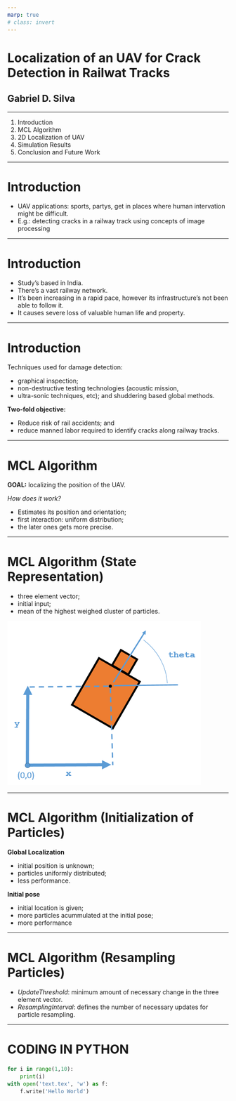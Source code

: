 ```yaml
---
marp: true
# class: invert
---
```

# Localization of an UAV for Crack Detection in Railwat Tracks

Gabriel D. Silva
---
---
1. Introduction   
2. MCL Algorithm
3. 2D Localization of UAV
4. Simulation Results
5. Conclusion and Future Work
---
# Introduction
- UAV applications: sports, partys, get in places where human intervation might be difficult.
- E.g.: detecting cracks in a railway track using concepts of image processing
---
# Introduction
- Study’s based in India.
- There’s a vast railway network.
- It’s been increasing in a rapid pace, however its
infrastructure’s not been able to follow it.
- It causes severe loss of valuable human life and property.
---
# Introduction
Techniques used for damage detection:
- graphical inspection;
- non-destructive testing technologies (acoustic  mission,
- ultra-sonic techniques, etc); and shuddering based global methods.

**Two-fold objective:**
- Reduce risk of rail accidents; and
- reduce manned labor required to identify cracks along
railway tracks.
---
# MCL Algorithm

**GOAL:** localizing the position of the UAV.

*How does it work?*
- Estimates its position and orientation;
- first interaction: uniform distribution;
- the later ones gets more precise.
---
# MCL Algorithm (State Representation)

- three element vector; 
- initial input;
- mean of the highest weighed cluster of particles.

![MCL](../figures/robot_pose.png)

---
# MCL Algorithm (Initialization of Particles)

**Global Localization**
- initial position is unknown;
- particles uniformly distributed;
- less performance. 

**Initial pose**
- initial location is given;
- more particles acummulated at the initial pose;
- more performance
---
# MCL Algorithm (Resampling Particles)
- *UpdateThreshold*: minimum amount of necessary change in the three element vector.
- *ResamplingInterval*: defines the number of necessary updates for particle resampling.
---
# CODING IN PYTHON

```python
for i in range(1,10):
    print(i)
with open('text.tex', 'w') as f:
    f.write('Hello World')
```

